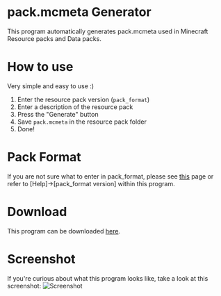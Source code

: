 # pack.mcmeta Generator
This program automatically generates pack.mcmeta used in Minecraft Resource packs and Data packs.

# How to use
Very simple and easy to use :)

1. Enter the resource pack version (```pack_format```)
2. Enter a description of the resource pack
3. Press the "Generate" button
4. Save ```pack.mcmeta``` in the resource pack folder
5. Done!

# Pack Format
If you are not sure what to enter in pack_format, please see [this](https://minecraft.wiki/w/Pack_format) page or refer to [Help]→[pack_format version] within this program.

# Download 
This program can be downloaded [here](https://github.com/YuuyaGitHub/CS-Apps-Repository/raw/main/pack.mcmeta%20Generator/bin/Release/pack.mcmeta%20Generator.exe).

# Screenshot
If you're curious about what this program looks like, take a look at this screenshot:
![Screenshot](https://github.com/YuuyaGitHub/CS-Apps-Repository/blob/main/pack.mcmeta%20Generator/Screenshot.png)
